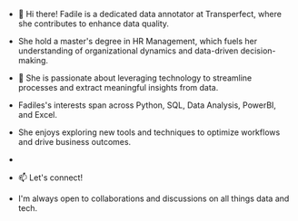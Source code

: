 - 👋 Hi there! Fadile is a dedicated data annotator at Transperfect, where she contributes to enhance data quality.
- She hold a master's degree in HR Management, which fuels her understanding of organizational dynamics and data-driven decision-making.

- 👀 She is passionate about leveraging technology to streamline processes and extract meaningful insights from data.
- Fadiles's interests span across Python, SQL, Data Analysis, PowerBI, and Excel.
- She enjoys exploring new tools and techniques to optimize workflows and drive business outcomes.
- 
- 📫 Let's connect!
- I'm always open to collaborations and discussions on all things data and tech.


<!---
Fadile1920/Fadile1920 is a ✨ special ✨ repository because its `README.md` (this file) appears on your GitHub profile.
You can click the Preview link to take a look at your changes.
--->
